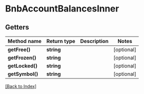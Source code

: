 # BnbAccountBalancesInner

## Getters

Method name | Return type | Description | Notes
------------ | ------------- | ------------- | -------------
**getFree()** | **string** |  | [optional]
**getFrozen()** | **string** |  | [optional]
**getLocked()** | **string** |  | [optional]
**getSymbol()** | **string** |  | [optional]

[[Back to Index]](../index.md)
